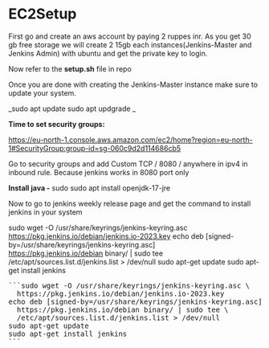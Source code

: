 # EC2Setup

First go and create an aws account by paying 2 ruppes inr.
As you get 30 gb free storage we will create 2 15gb each instances(Jenkins-Master and Jenkins Admin) with ubuntu and get the private key to login. 


Now refer to the **setup.sh** file in repo


Once you are done with creating the Jenkins-Master instance make sure to update your system.

_sudo apt update
sudo apt updgrade
_


**Time to set security groups:**

https://eu-north-1.console.aws.amazon.com/ec2/home?region=eu-north-1#SecurityGroup:group-id=sg-060c9d2d114686cb5 

Go to security groups and add Custom TCP / 8080 / anywhere in ipv4 in inbound rule. Because jenkins works in 8080 port only


**Install java -**  sudo sudo apt install openjdk-17-jre 

Now to go to jenkins weekly release page and get the command to install jenkins in your system

sudo wget -O /usr/share/keyrings/jenkins-keyring.asc \
  https://pkg.jenkins.io/debian/jenkins.io-2023.key
echo deb [signed-by=/usr/share/keyrings/jenkins-keyring.asc] \
  https://pkg.jenkins.io/debian binary/ | sudo tee \
  /etc/apt/sources.list.d/jenkins.list > /dev/null
sudo apt-get update
sudo apt-get install jenkins 

<pre>
```sudo wget -O /usr/share/keyrings/jenkins-keyring.asc \
  https://pkg.jenkins.io/debian/jenkins.io-2023.key
echo deb [signed-by=/usr/share/keyrings/jenkins-keyring.asc] \
  https://pkg.jenkins.io/debian binary/ | sudo tee \
  /etc/apt/sources.list.d/jenkins.list > /dev/null
sudo apt-get update
sudo apt-get install jenkins 
```
</pre>

